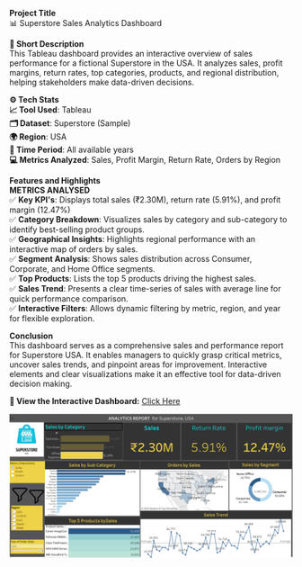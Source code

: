 **Project Title**  
📊 Superstore Sales Analytics Dashboard

**📌 Short Description**  
This Tableau dashboard provides an interactive overview of sales performance for a fictional Superstore in the USA. It analyzes sales, profit margins, return rates, top categories, products, and regional distribution, helping stakeholders make data-driven decisions.

**⚙️ Tech Stats**   
**📈 Tool Used**: Tableau  
**🗂️ Dataset**: Superstore (Sample)  
**🌍 Region**: USA  
**📅 Time Period**: All available years  
**💻 Metrics Analyzed**: Sales, Profit Margin, Return Rate, Orders by Region  

**Features and Highlights**          
**METRICS ANALYSED**  
✅ **Key KPI's**: Displays total sales (₹2.30M), return rate (5.91%), and profit margin (12.47%)     
✅ **Category Breakdown**: Visualizes sales by category and sub-category to identify best-selling product groups.  
✅ **Geographical Insights**: Highlights regional performance with an interactive map of orders by sales.  
✅ **Segment Analysis**: Shows sales distribution across Consumer, Corporate, and Home Office segments.  
✅ **Top Products**: Lists the top 5 products driving the highest sales.  
✅ **Sales Trend**: Presents a clear time-series of sales with average line for quick performance comparison.  
✅ **Interactive Filters**: Allows dynamic filtering by metric, region, and year for flexible exploration.  



**Conclusion**  
This dashboard serves as a comprehensive sales and performance report for Superstore USA. It enables managers to quickly grasp critical metrics, uncover sales trends, and pinpoint areas for improvement. Interactive elements and clear visualizations make it an effective tool for data-driven decision making.


**🔗 View the Interactive Dashboard:** [Click Here](https://public.tableau.com/app/profile/raksha.mishra4316/viz/Mytableauassingments/Dashboard2)


![Tableau Superstore Dashboard](Tableau%20Superstore%20Dashboard.png)
